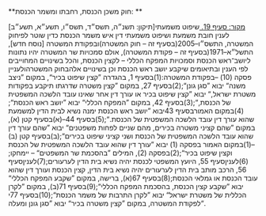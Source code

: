 **חוק משכן הכנסת, רחבתו ומשמר הכנסת: **

[מקור: סעיף 19. ](https://he.wikisource.org/wiki/%D7%97%D7%95%D7%A7-%D7%99%D7%A1%D7%95%D7%93:_%D7%94%D7%9B%D7%A0%D7%A1%D7%AA#%D7%A1%D7%A2%D7%99%D7%A3_19)
שיפוט משמעתי[תיקון: תשנ״ה, תשס״ד, תשס״ו, תשע״א, תשע״ב]
לענין חובת משמעת ושיפוט משמעתי דין איש משמר הכנסת כדין שוטר לפיחוק המשטרה, התשס״ו–2005(בסעיף זה – חוק המשטרה)ובפקודת המשטרה [נוסח חדש], התשל״א–1971(בסעיף זה – פקודת המשטרה), אולם סמכויות שר המשטרה יהיו נתונות ליושב־ראש הכנסת וסמכויות המפקח הכללי – לקצין הכנסת, והכל בשינויים המחוייבים לפי הענין ובתיאומים שיקבע יושב ראש הכנסת וכן בשינויים אלהבחוק המשטרהולעניין פסקה (10) –בפקודת המשטרה:(1)בסעיף 1, בהגדרה ”קצין שיפוט בכיר“, במקום ”ניצב משנה“ יבוא ”סגן גונן“;(2)בסעיף 27, במקום ”קצין משטרה שדרגתו תיקבע בפקודות משטרת ישראל,“ יבוא ”קצין שיפוט בכיר או עורך דין אחר שאינו עובד הלשכה המשפטית של הכנסת,“;(3)בסעיף 42, במקום ”המפקח הכללי“ יבוא ”יושב ראש הכנסת“;(4)במקום האמורבסעיף 43יבוא ”יושב ראש הכנסת ימנה נשיא לבית הדין למשמעת שהוא עורך דין עובד הלשכה המשפטית של הכנסת.“;(5)בסעיף 44–(א)בסעיף קטן (א), במקום ”שהם קציני משטרה בכירים, מהם שניים לפחות משפטנים“ יבוא ”שהם עורך דין שהוא עובד הלשכה המשפטית של הכנסת ושני קציני שיפוט בכירים“;(ב)בסעיף קטן (ב) –(1)במקום האמור בפסקה (1) יבוא ”עורך דין שהוא עובד הלשכה המשפטית של הכנסת וקצין שיפוט בכיר“;(2)בפסקה (2), המילים ”בהסכמת שר המשפטים“ – יימחקו;(6)לעניןסעיף 55, היועץ המשפטי לכנסת יהיה נשיא בית הדין לערעורים;(7)לעניןסעיף 56, הרכב מותב בית הדין לערעורים יהיה נשיא בית הדין, קצין הכנסת ועורך דין שהוא עובד הכנסת או גמלאי הכנסת;(8)בסעיף 67(א), ברישה, במקום ”שקבע המפקח הכללי“ יבוא ”שקבע קצין הכנסת, בהסכמת המפקח הכללי“;(9)בסעיף 71(ב), במקום ”לקרן הכללית של משטרת ישראל“ יבוא ”לקרן התרבות של משמר הכנסת“;(10)בסעיף 77י לפקודת המשטרה, במקום ”קצין משטרה בכיר“ יבוא ”סגן גונן ומעלה“.